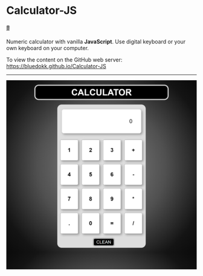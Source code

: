 <h1>Calculator-JS</h1><a href='https://emojitool.com/pocket-calculator'>🖩</a><br>
<p>Numeric calculator with vanilla <b>JavaScript</b>. Use digital keyboard or your own keyboard on your computer.</p> 
<p>To view the content on the GitHub web server: <a href="https://bluedokk.github.io/Calculator-JS">https://bluedokk.github.io/Calculator-JS</a></p>
<hr>
<a href="https://bluedokk.github.io/Calculator-JS"><img src="screenshot.png" alt="Calculator" name="Calculator"></a>
